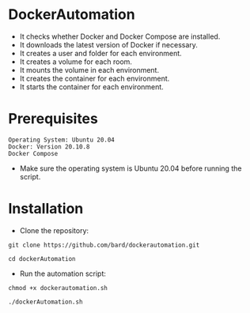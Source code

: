 # DockerAutomation

- It checks whether Docker and Docker Compose are installed.
- It downloads the latest version of Docker if necessary.
- It creates a user and folder for each environment.
- It creates a volume for each room.
- It mounts the volume in each environment.
- It creates the container for each environment.
- It starts the container for each environment.

# Prerequisites

    Operating System: Ubuntu 20.04
    Docker: Version 20.10.8
    Docker Compose

- Make sure the operating system is Ubuntu 20.04 before running the script.

# Installation

- Clone the repository:

`git clone https://github.com/bard/dockerautomation.git`

`cd dockerAutomation`

- Run the automation script:

`chmod +x dockerautomation.sh`

`./dockerAutomation.sh`
